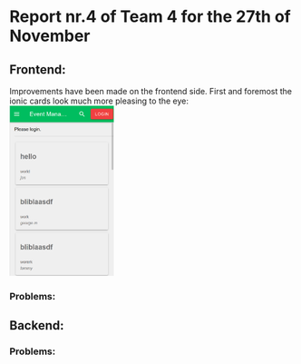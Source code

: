 <h1>Report nr.4 of Team 4 for the 27th of November</h1>
<h2>Frontend:</h2>
Improvements have been made on the frontend side. First and foremost the ionic cards look 
much more pleasing to the eye: </br>
<img src="HomePage.png" width="184" height="300"/>
<h3>Problems:</h3>

<h2>Backend:</h2>
<h3>Problems:</h3>
